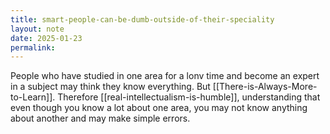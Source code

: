 ```yaml
---
title: smart-people-can-be-dumb-outside-of-their-speciality
layout: note
date: 2025-01-23
permalink:
---
```


People who have studied in one area for a lonv time and become an expert in a subject may think they know everything. But [[There-is-Always-More-to-Learn]]. Therefore [[real-intellectualism-is-humble]], understanding that even though you know a lot about one area, you may not know anything about another and may make simple errors.


